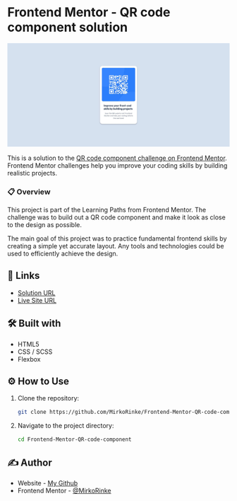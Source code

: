 # Frontend Mentor - QR code component solution

![](https://raw.githubusercontent.com/MirkoRinke/Frontend-Mentor-QR-code-component/main/preview.jpg)


This is a solution to the [QR code component challenge on Frontend Mentor](https://www.frontendmentor.io/challenges/qr-code-component-iux_sIO_H). Frontend Mentor challenges help you improve your coding skills by building realistic projects. 

### 📋 Overview

This project is part of the Learning Paths from Frontend Mentor. The challenge was to build out a QR code component and make it look as close to the design as possible.

The main goal of this project was to practice fundamental frontend skills by creating a simple yet accurate layout. Any tools and technologies could be used to efficiently achieve the design.


## 🔗 Links

- [Solution URL](https://www.frontendmentor.io/solutions/html-scss-YWxYKmA_o1)
- [Live Site URL](https://glittery-bombolone-35f6bc.netlify.app)


## 🛠️ Built with

- HTML5
- CSS / SCSS
- Flexbox

## ⚙️ How to Use

1. Clone the repository:
   ```bash
   git clone https://github.com/MirkoRinke/Frontend-Mentor-QR-code-component.git
   ```

2. Navigate to the project directory:
   ```bash
   cd Frontend-Mentor-QR-code-component
   ```

## ✍️ Author

- Website - [My Github](https://github.com/MirkoRinke)
- Frontend Mentor - [@MirkoRinke](https://www.frontendmentor.io/profile/MirkoRinke)
